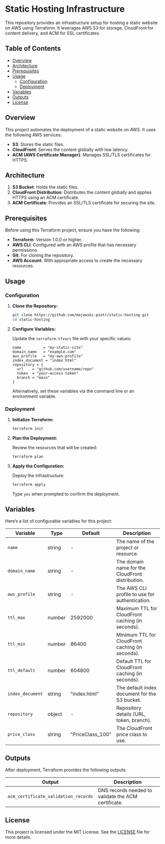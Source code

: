 
# Static Hosting Infrastructure

This repository provides an infrastructure setup for hosting a static website on AWS using Terraform. It leverages AWS S3 for storage, CloudFront for content delivery, and ACM for SSL certificates.

## Table of Contents

- [Overview](#overview)
- [Architecture](#architecture)
- [Prerequisites](#prerequisites)
- [Usage](#usage)
  - [Configuration](#configuration)
  - [Deployment](#deployment)
- [Variables](#variables)
- [Outputs](#outputs)
- [License](#license)

## Overview

This project automates the deployment of a static website on AWS. It uses the following AWS services:
- **S3**: Stores the static files.
- **CloudFront**: Serves the content globally with low latency.
- **ACM (AWS Certificate Manager)**: Manages SSL/TLS certificates for HTTPS.

## Architecture

1. **S3 Bucket**: Holds the static files.
2. **CloudFront Distribution**: Distributes the content globally and applies HTTPS using an ACM certificate.
3. **ACM Certificate**: Provides an SSL/TLS certificate for securing the site.

## Prerequisites

Before using this Terraform project, ensure you have the following:
- **Terraform**: Version 1.0.0 or higher.
- **AWS CLI**: Configured with an AWS profile that has necessary permissions.
- **Git**: For cloning the repository.
- **AWS Account**: With appropriate access to create the necessary resources.

## Usage

### Configuration

1. **Clone the Repository:**

   ```bash
   git clone https://github.com/majewski-piotr/static-hosting.git
   cd static-hosting
   ```

2. **Configure Variables:**

   Update the `terraform.tfvars` file with your specific values:

   ```hcl
   name          = "my-static-site"
   domain_name   = "example.com"
   aws_profile   = "my-aws-profile"
   index_document = "index.html"
   repository = {
     url    = "github.com/username/repo"
     token  = "your-access-token"
     branch = "main"
   }
   ```

   Alternatively, set these variables via the command line or an environment variable.

### Deployment

1. **Initialize Terraform:**

   ```bash
   terraform init
   ```

2. **Plan the Deployment:**

   Review the resources that will be created:

   ```bash
   terraform plan
   ```

3. **Apply the Configuration:**

   Deploy the infrastructure:

   ```bash
   terraform apply
   ```

   Type `yes` when prompted to confirm the deployment.

## Variables

Here’s a list of configurable variables for this project:

| Variable        | Type   | Default          | Description                                      |
|-----------------|--------|------------------|--------------------------------------------------|
| `name`          | string | -                | The name of the project or resource.             |
| `domain_name`   | string | -                | The domain name for the CloudFront distribution. |
| `aws_profile`   | string | -                | The AWS CLI profile to use for authentication.   |
| `ttl_max`       | number | 2592000          | Maximum TTL for CloudFront caching (in seconds). |
| `ttl_min`       | number | 86400            | Minimum TTL for CloudFront caching (in seconds). |
| `ttl_default`   | number | 604800           | Default TTL for CloudFront caching (in seconds). |
| `index_document`| string | "index.html"     | The default index document for the S3 bucket.    |
| `repository`    | object | -                | Repository details (URL, token, branch).         |
| `price_class`   | string | "PriceClass_100" | The CloudFront price class to use.               |

## Outputs

After deployment, Terraform provides the following outputs:

| Output                            | Description                                           |
|-----------------------------------|-------------------------------------------------------|
| `acm_certificate_validation_records` | DNS records needed to validate the ACM certificate. |

## License

This project is licensed under the MIT License. See the [LICENSE](LICENSE) file for more details.